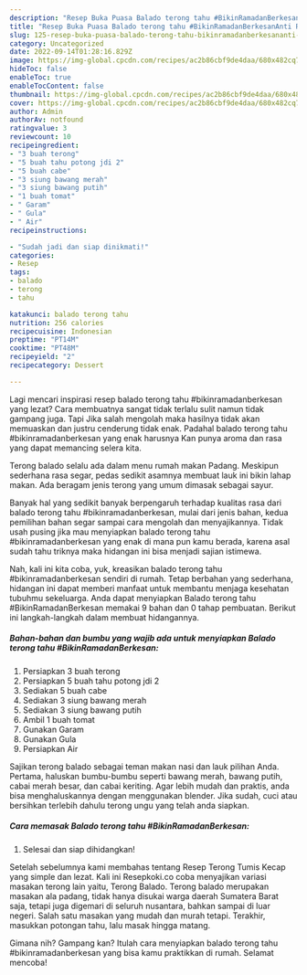 ```yaml
---
description: "Resep Buka Puasa Balado terong tahu #BikinRamadanBerkesanAnti Ribet"
title: "Resep Buka Puasa Balado terong tahu #BikinRamadanBerkesanAnti Ribet"
slug: 125-resep-buka-puasa-balado-terong-tahu-bikinramadanberkesananti-ribet
category: Uncategorized
date: 2022-09-14T01:28:16.829Z
image: https://img-global.cpcdn.com/recipes/ac2b86cbf9de4daa/680x482cq70/balado-terong-tahu-bikinramadanberkesan-foto-resep-utama.jpg
hideToc: false
enableToc: true
enableTocContent: false
thumbnail: https://img-global.cpcdn.com/recipes/ac2b86cbf9de4daa/680x482cq70/balado-terong-tahu-bikinramadanberkesan-foto-resep-utama.jpg
cover: https://img-global.cpcdn.com/recipes/ac2b86cbf9de4daa/680x482cq70/balado-terong-tahu-bikinramadanberkesan-foto-resep-utama.jpg
author: Admin
authorAv: notfound
ratingvalue: 3
reviewcount: 10
recipeingredient:
- "3 buah terong"
- "5 buah tahu potong jdi 2"
- "5 buah cabe"
- "3 siung bawang merah"
- "3 siung bawang putih"
- "1 buah tomat"
- " Garam"
- " Gula"
- " Air"
recipeinstructions:

- "Sudah jadi dan siap dinikmati!"
categories:
- Resep
tags:
- balado
- terong
- tahu

katakunci: balado terong tahu 
nutrition: 256 calories
recipecuisine: Indonesian
preptime: "PT14M"
cooktime: "PT48M"
recipeyield: "2"
recipecategory: Dessert

---
```



Lagi mencari inspirasi resep balado terong tahu #bikinramadanberkesan yang lezat? Cara membuatnya sangat tidak terlalu sulit namun tidak gampang juga. Tapi Jika salah mengolah maka hasilnya tidak akan memuaskan dan justru cenderung tidak enak. Padahal balado terong tahu #bikinramadanberkesan yang enak harusnya Kan punya aroma dan rasa yang dapat memancing selera kita.


Terong balado selalu ada dalam menu rumah makan Padang. Meskipun sederhana rasa segar, pedas sedikit asamnya membuat lauk ini bikin lahap makan. Ada beragam jenis terong yang umum dimasak sebagai sayur.

Banyak hal yang sedikit banyak berpengaruh terhadap kualitas rasa dari balado terong tahu #bikinramadanberkesan, mulai dari jenis bahan, kedua pemilihan bahan segar sampai cara mengolah dan menyajikannya. Tidak usah pusing jika mau menyiapkan balado terong tahu #bikinramadanberkesan yang enak di mana pun kamu berada, karena asal sudah tahu triknya maka hidangan ini bisa menjadi sajian istimewa.


Nah, kali ini kita coba, yuk, kreasikan balado terong tahu #bikinramadanberkesan sendiri di rumah. Tetap berbahan yang sederhana, hidangan ini dapat memberi manfaat untuk membantu menjaga kesehatan tubuhmu sekeluarga. Anda dapat menyiapkan Balado terong tahu #BikinRamadanBerkesan memakai 9 bahan dan 0 tahap pembuatan. Berikut ini langkah-langkah dalam membuat hidangannya.

<!--inarticleads1-->

##### Bahan-bahan dan bumbu yang wajib ada untuk menyiapkan Balado terong tahu #BikinRamadanBerkesan:

1. Persiapkan 3 buah terong
1. Persiapkan 5 buah tahu potong jdi 2
1. Sediakan 5 buah cabe
1. Sediakan 3 siung bawang merah
1. Sediakan 3 siung bawang putih
1. Ambil 1 buah tomat
1. Gunakan  Garam
1. Gunakan  Gula
1. Persiapkan  Air


Sajikan terong balado sebagai teman makan nasi dan lauk pilihan Anda. Pertama, haluskan bumbu-bumbu seperti bawang merah, bawang putih, cabai merah besar, dan cabai keriting. Agar lebih mudah dan praktis, anda bisa menghaluskannya dengan menggunakan blender. Jika sudah, cuci atau bersihkan terlebih dahulu terong ungu yang telah anda siapkan. 

<!--inarticleads2-->

##### Cara memasak Balado terong tahu #BikinRamadanBerkesan:


1. Selesai dan siap dihidangkan!

Setelah sebelumnya kami membahas tentang Resep Terong Tumis Kecap yang simple dan lezat. Kali ini Resepkoki.co coba menyajikan variasi masakan terong lain yaitu, Terong Balado. Terong balado merupakan masakan ala padang, tidak hanya disukai warga daerah Sumatera Barat saja, tetapi juga digemari di seluruh nusantara, bahkan sampai di luar negeri. Salah satu masakan yang mudah dan murah tetapi. Terakhir, masukkan potongan tahu, lalu masak hingga matang. 

Gimana nih? Gampang kan? Itulah cara menyiapkan balado terong tahu #bikinramadanberkesan yang bisa kamu praktikkan di rumah. Selamat mencoba!
